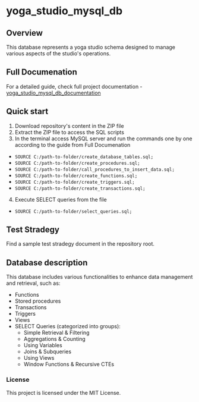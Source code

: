 # yoga_studio_mysql_db

## Overview
This database represents a yoga studio schema designed to manage various aspects of the studio's operations. 

## Full Documenation 
For a detailed guide, check full project documentation - [yoga_studio_mysql_db_documentation](https://my-test-workspace.notion.site/yoga_studio_mysql_db-MySQL-database-by-Veranika-Rudzianok-1a21a48a300480de91bad0b20bf5901c?pvs=4)

## Quick start
1. Download repository's content in the ZIP file
2. Extract the ZIP file to access the SQL scripts
3. In the terminal access MySQL server and run the commands one by one according to the guide from Full Documenation
- `SOURCE C:/path-to-folder/create_database_tables.sql;`
- `SOURCE C:/path-to-folder/create_procedures.sql;`
- `SOURCE C:/path-to-folder/call_procedures_to_insert_data.sql;`
- `SOURCE C:/path-to-folder/create_functions.sql;`
- `SOURCE C:/path-to-folder/create_triggers.sql;`
- `SOURCE C:/path-to-folder/create_transactions.sql;`
4. Execute SELECT queries from the file
- `SOURCE C:/path-to-folder/select_queries.sql;`

## Test Stradegy 
Find a sample test stradegy document in the repository root.

## Database description 
This database includes various functionalities to enhance data management and retrieval, such as:
- Functions
- Stored procedures
- Transactions
- Triggers
- Views
- SELECT Queries (categorized into groups):
   - Simple Retrieval & Filtering
   -  Aggregations & Counting
   -  Using Variables 
   -  Joins & Subqueries 
   -  Using Views 
   -  Window Functions & Recursive CTEs
  
### License
This project is licensed under the MIT License.
